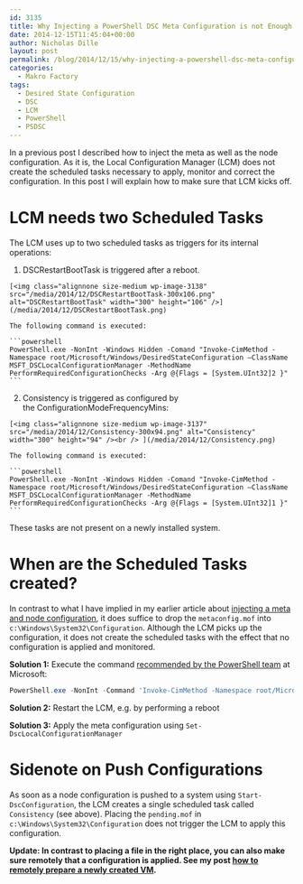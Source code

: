 ```yaml
---
id: 3135
title: Why Injecting a PowerShell DSC Meta Configuration is not Enough
date: 2014-12-15T11:45:04+00:00
author: Nicholas Dille
layout: post
permalink: /blog/2014/12/15/why-injecting-a-powershell-dsc-meta-configuration-is-not-enough/
categories:
  - Makro Factory
tags:
  - Desired State Configuration
  - DSC
  - LCM
  - PowerShell
  - PSDSC
---
```

In a previous post I described how to inject the meta as well as the node configuration. As it is, the Local Configuration Manager (LCM) does not create the scheduled tasks necessary to apply, monitor and correct the configuration. In this post I will explain how to make sure that LCM kicks off.

<!--more-->

# LCM needs two Scheduled Tasks

The LCM uses up to two scheduled tasks as triggers for its internal operations:

  1. DSCRestartBootTask is triggered after a reboot.
  
    [<img class="alignnone size-medium wp-image-3138" src="/media/2014/12/DSCRestartBootTask-300x106.png" alt="DSCRestartBootTask" width="300" height="106" />](/media/2014/12/DSCRestartBootTask.png)

    The following command is executed:
    
    ```powershell
    PowerShell.exe -NonInt -Windows Hidden -Comand "Invoke-CimMethod -Namespace root/Microsoft/Windows/DesiredStateConfiguration –ClassName MSFT_DSCLocalConfigurationManager -MethodName PerformRequiredConfigurationChecks -Arg @{Flags = [System.UInt32]2 }"
    ```

  2. Consistency is triggered as configured by the ConfigurationModeFrequencyMins:
  
    [<img class="alignnone size-medium wp-image-3137" src="/media/2014/12/Consistency-300x94.png" alt="Consistency" width="300" height="94" /><br /> ](/media/2014/12/Consistency.png)

    The following command is executed:
    
    ```powershell
    PowerShell.exe -NonInt -Windows Hidden -Comand "Invoke-CimMethod -Namespace root/Microsoft/Windows/DesiredStateConfiguration –ClassName MSFT_DSCLocalConfigurationManager -MethodName PerformRequiredConfigurationChecks -Arg @{Flags = [System.UInt32]1 }"
    ```

These tasks are not present on a newly installed system.

# When are the Scheduled Tasks created?

In contrast to what I have implied in my earlier article about [injecting a meta and node configuration](/blog/2014/12/07/injecting-powershell-dsc-meta-and-node-configurations/ "Injecting PowerShell DSC Meta and Node Configurations"), it does suffice to drop the `metaconfig.mof` into `c:\Windows\System32\Configuration`. Although the LCM picks up the configuration, it does not create the scheduled tasks with the effect that no configuration is applied and monitored.

**Solution 1:** Execute the command [recommended by the PowerShell team](http://blogs.msdn.com/b/powershell/archive/2014/02/28/want-to-automatically-configure-your-machines-using-dsc-at-initial-boot-up.aspx) at Microsoft:

```powershell
PowerShell.exe -NonInt -Command 'Invoke-CimMethod -Namespace root/Microsoft/Windows/DesiredStateConfiguration –ClassName MSFT_DSCLocalConfigurationManager -MethodName PerformRequiredConfigurationChecks -Arg @{Flags = [System.UInt32]3 }'
```

**Solution 2:** Restart the LCM, e.g. by performing a reboot

**Solution 3:** Apply the meta configuration using `Set-DscLocalConfigurationManager`

# Sidenote on Push Configurations

As soon as a node configuration is pushed to a system using `Start-DscConfiguration`, the LCM creates a single scheduled task called `Consistency` (see above). Placing the `pending.mof` in `c:\Windows\System32\Configuration` does not trigger the LCM to apply this configuration.

**Update: In contrast to placing a file in the right place, you can also make sure remotely that a configuration is applied. See my post [how to remotely prepare a newly created VM](/blog/2015/01/20/how-to-remotely-prepare-a-virtual-machine-for-psdsc-pull-mode/ "How to Remotely Prepare a Virtual Machine for #PSDSC Pull Mode").**
